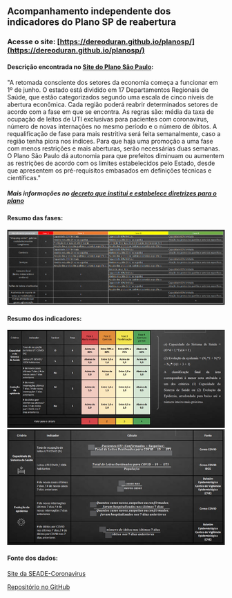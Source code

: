 ## Acompanhamento independente dos indicadores do Plano SP de reabertura

### Acesse o site: [https://dereoduran.github.io/planosp/](https://dereoduran.github.io/planosp/)

#### Descrição encontrada no [Site do Plano São Paulo](https://www.saopaulo.sp.gov.br/planosp/):

"A retomada consciente dos setores da economia começa a funcionar em 1º de junho. O estado está dividido em 17 Departamentos Regionais de Saúde, que estão categorizados segundo uma escala de cinco níveis de abertura econômica.
Cada região poderá reabrir determinados setores de acordo com a fase em que se encontra. As regras são: média da taxa de ocupação de leitos de UTI exclusivas para pacientes com coronavírus, número de novas internações no mesmo período e o número de óbitos.
A requalificação de fase para mais restritiva será feita semanalmente, caso a região tenha piora nos índices. Para que haja uma promoção a uma fase com menos restrições e mais aberturas, serão necessárias duas semanas.
O Plano São Paulo dá autonomia para que prefeitos diminuam ou aumentem as restrições de acordo com os limites estabelecidos pelo Estado, desde que apresentem os pré-requisitos embasados em definições técnicas e científicas."

##### *Mais informações no [decreto que institui e estabelece diretrizes para o plano](https://www.al.sp.gov.br/repositorio/legislacao/decreto/2020/decreto-64994-28.05.2020.html)*

#### Resumo das fases:

<img src='img/fases.png' alt="fases"/>

#### Resumo dos indicadores:

<img src='img/indicadores1.png' alt="indicadores1"/>

<img src='img/indicadores2.png' alt="indicadores2"/>

#### Fonte dos dados:

[Site da SEADE-Coronavirus](https://www.seade.gov.br/coronavirus/)

[Repositório no GitHub](https://github.com/seade-R/dados-covid-sp)

